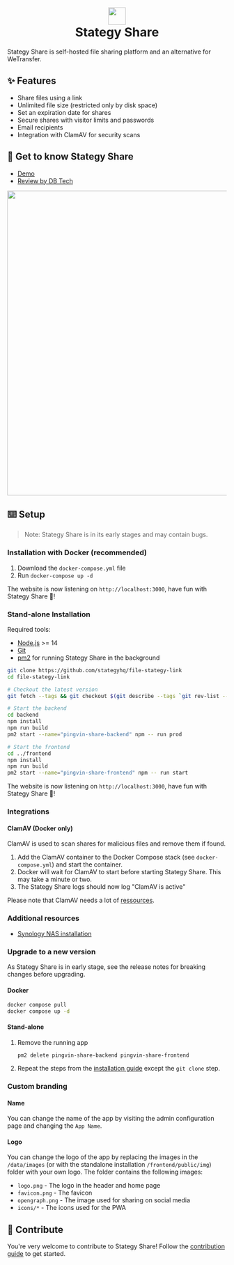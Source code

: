 # <div align="center"><img  src="https://file.stategy.link/_next/image?url=%2Fimg%2Flogo.png&w=96&q=75" width="40"/> </br>Stategy Share</div>

Stategy Share is self-hosted file sharing platform and an alternative for WeTransfer.

## ✨ Features

- Share files using a link
- Unlimited file size (restricted only by disk space)
- Set an expiration date for shares
- Secure shares with visitor limits and passwords
- Email recipients
- Integration with ClamAV for security scans

## 🐧 Get to know Stategy Share

- [Demo](https://pingvin-share.dev.eliasschneider.com)
- [Review by DB Tech](https://www.youtube.com/watch?v=rWwNeZCOPJA)

<img src="https://user-images.githubusercontent.com/58886915/167101708-b85032ad-f5b1-480a-b8d7-ec0096ea2a43.png" width="700"/>

## ⌨️ Setup

> Note: Stategy Share is in its early stages and may contain bugs.

### Installation with Docker (recommended)

1. Download the `docker-compose.yml` file
2. Run `docker-compose up -d`

The website is now listening on `http://localhost:3000`, have fun with Stategy Share 🐧!

### Stand-alone Installation

Required tools:

- [Node.js](https://nodejs.org/en/download/) >= 14
- [Git](https://git-scm.com/downloads)
- [pm2](https://pm2.keymetrics.io/) for running Stategy Share in the background

```bash
git clone https://github.com/stategyhq/file-stategy-link
cd file-stategy-link

# Checkout the latest version
git fetch --tags && git checkout $(git describe --tags `git rev-list --tags --max-count=1`)

# Start the backend
cd backend
npm install
npm run build
pm2 start --name="pingvin-share-backend" npm -- run prod

# Start the frontend
cd ../frontend
npm install
npm run build
pm2 start --name="pingvin-share-frontend" npm -- run start
```

The website is now listening on `http://localhost:3000`, have fun with Stategy Share 🐧!

### Integrations

#### ClamAV (Docker only)

ClamAV is used to scan shares for malicious files and remove them if found.

1. Add the ClamAV container to the Docker Compose stack (see `docker-compose.yml`) and start the container.
2. Docker will wait for ClamAV to start before starting Stategy Share. This may take a minute or two.
3. The Stategy Share logs should now log "ClamAV is active"

Please note that ClamAV needs a lot of [ressources](https://docs.clamav.net/manual/Installing/Docker.html#memory-ram-requirements).

### Additional resources

- [Synology NAS installation](https://mariushosting.com/how-to-install-pingvin-share-on-your-synology-nas/)

### Upgrade to a new version

As Stategy Share is in early stage, see the release notes for breaking changes before upgrading.

#### Docker

```bash
docker compose pull
docker compose up -d
```

#### Stand-alone

1. Remove the running app
   ```
   pm2 delete pingvin-share-backend pingvin-share-frontend
   ```
2. Repeat the steps from the [installation guide](#stand-alone-installation) except the `git clone` step.

### Custom branding

#### Name

You can change the name of the app by visiting the admin configuration page and changing the `App Name`.

#### Logo

You can change the logo of the app by replacing the images in the `/data/images` (or with the standalone installation `/frontend/public/img`) folder with your own logo. The folder contains the following images:

- `logo.png` - The logo in the header and home page
- `favicon.png` - The favicon
- `opengraph.png` - The image used for sharing on social media
- `icons/*` - The icons used for the PWA

## 🖤 Contribute

You're very welcome to contribute to Stategy Share! Follow the [contribution guide](/CONTRIBUTING.md) to get started.
